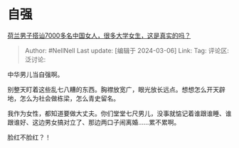 # 自强
[荷兰男子搭讪7000多名中国女人，很多大学女生，这是真实的吗？](https://www.zhihu.com/question/646259234/answer/3420085688)

> Author: #NellNell
> Last update: [编辑于 2024-03-06]
> Link:
> Tag:
> 评论区:
> 泛讨论:

中华男儿当自强啊。

别整天盯着这些乱七八糟的东西。胸襟放宽广，眼光放长远点。想想怎么开天辟地，怎么为社会做栋梁，怎么青史留名。

我作为女性，都知道要做大丈夫。你们堂堂七尺男儿，没事就惦记着谁跟谁睡、谁跟谁好、这边男女搞对立了、那边两口子闹离婚……累不累啊。

脸红不脸红？！
